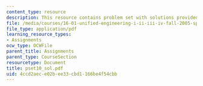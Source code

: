 ```yaml
---
content_type: resource
description: This resource contains problem set with solutions provided by the professor.
file: /media/courses/16-01-unified-engineering-i-ii-iii-iv-fall-2005-spring-2006/4ccd2aece02bee33cbd1166be4f54cbb_pset10_sol.pdf
file_type: application/pdf
learning_resource_types:
- Assignments
ocw_type: OCWFile
parent_title: Assignments
parent_type: CourseSection
resourcetype: Document
title: pset10_sol.pdf
uid: 4ccd2aec-e02b-ee33-cbd1-166be4f54cbb
---
```


